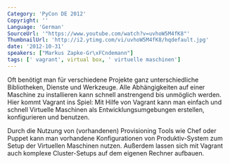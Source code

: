 ```yaml
---
Category: 'PyCon DE 2012'
Copyright: ''
Language: 'German'
SourceUrl: '"https://www.youtube.com/watch?v=uvhoW5M4fK8"'
ThumbnailUrl: 'http://i2.ytimg.com/vi/uvhoW5M4fK8/hqdefault.jpg'
date: '2012-10-31'
speakers: ["Markus Zapke-Gr\xFCndemann"]
tags: [' vagrant', virtual box, ' virtuelle maschinen']
---
```

Oft benötigt man für verschiedene Projekte ganz unterschiedliche Bibliotheken,
Dienste und Werkzeuge. Alle Abhängigkeiten auf einer Maschine zu installieren
kann schnell anstrengend bis unmöglich werden. Hier kommt Vagrant ins Spiel:
Mit Hilfe von Vagrant kann man einfach und schnell Virtuelle Maschinen als
Entwicklungsumgebungen erstellen, konfigurieren und benutzen.

Durch die Nutzung von (vorhandenen) Provisioning Tools wie Chef oder Puppet
kann man vorhandene Konfigurationen von Produktiv-System zum Setup der
Virtuellen Maschinen nutzen. Außerdem lassen sich mit Vagrant auch komplexe
Cluster-Setups auf dem eigenen Rechner aufbauen.

